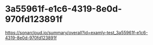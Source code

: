 # 3a55961f-e1c6-4319-8e0d-970fd123891f
https://sonarcloud.io/summary/overall?id=examly-test_3a55961f-e1c6-4319-8e0d-970fd123891f
